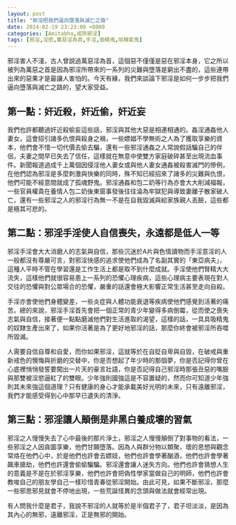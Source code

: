 ```yaml
---
layout: post
title: "邪淫把我們逼向墮落與滅亡之路"
date: 2024-02-19 23:23:00 +0800
categories: [Amitabha,戒除邪淫]
tags: [邪淫,淫慾,萬惡淫為首,手淫,吸精鬼,啖精氣鬼]
---
```


邪淫害人不淺，古人曾說過萬惡淫為首，這個惡不僅僅是惡在邪淫本身，它之所以被列為萬惡之首是因為邪淫所帶來的一系列的災難與墮落是窮出不盡的，這些連帶出來的惡果才是最讓人害怕的。今天有緣，我們來談論下邪淫是如何一步步把我們逼向墮落與滅亡之路的，望大家受益。      

## 第一點：奸近殺，奸近偷，奸近妄

我們也許都聽過奸近殺偷妄這些話，邪淫與其他大惡是相連相通的。姦淫通姦他人妻女，這會招引諸多仇恨與殺身之禍，一些嫖娼不學無術之人為了獲取享樂的資本，他們會不惜一切代價去偷去騙，還有一些邪淫通姦之人常說假話騙自己的伴侶，夫妻之間早已失去了信任，這樣就在無意中使雙方家庭破碎甚至出現流血事件。新聞報道過成千上萬個因侵淫他人妻女或與他人妻女通姦被殺害滅門的慘例，在他們認為邪淫是多麼刺激與快樂的同時，殊不知已經招來了諸多的災難與仇恨，他們可能不經意間就成了孤魂野鬼。邪淫通姦和包二奶等行為亦會大大削減福報，一些官員權貴在養情人包二奶後東窗事發後往往淪為牢獄犯與導致妻離子散家破人亡，還有一些邪淫之人的邪淫行為無一不是在自我毀滅與給家族親人丟臉，這些都是極其可悲的。

## 第二點：邪淫手淫使人自信喪失，永遠都是低人一等

邪淫手淫會大大消磨人的志氣與自信，那些沉迷於A片與色情讀物而手淫意淫的人一般都沒有尊嚴可言，對邪淫快感的追求使他們成為了名副其實的「東亞病夫」，這種人平時不管在學習還是工作生活上都是取不到什麼成就。手淫使他們腎精大大流失，這樣他們就很容易患上一系列的恐懼心理疾病，這些心理病主要表現在對人交往的恐懼與對公眾場合的恐懼，嚴重的話還會極大影響正常生活甚至走向自殺。        

手淫亦會使他們身體變差，一些炎症與人體功能衰退等疾病使他們感覺到活著的痛苦。總的來說，邪淫手淫首先會把一個正常的青少年變得多病倒霉，從而使之喪失志氣與自信，接著便一點點磨滅他們對生活進取的渴望，這樣的話，一具具吸精鬼的奴隸生產出來了，如果你活著是為了更好地邪淫的話，那麼你終會被邪淫所吞噬所毀滅。        

人需要自信自尊和自愛，而你如果邪淫，這就等於在自貶自卑與自毀，在破戒與重新戒色的懊悔與折磨的交替中，你是否想起了年少時的那個夢，你是否記得你曾在心底裡悄悄發誓要闖出一片天的豪言壯語，你是否記得自己邪淫時那張丑惡的嘴臉與那雙被淫慾逼紅了的雙眼。少年強則國強這是不容置疑的，然而你可知道少年強則其未來強這個道理？只有健康的身心才能承載美好光明的未來，只有遠離邪淫，我們才能感受得到心中那早已遺失的清淨。      

## 第三點：邪淫讓人顛倒是非黑白養成壞的習氣

邪淫之人慢慢失去了心中最後的那片淨土，邪淫之人慢慢顛倒了對事物的看法，一些邪淫之人因貪圖享樂，他們甘願墮落。因為人與群分物以類聚，壞的思想與觀念常烙在他們心中，於是他們也許會去嫖妓，他們也許會學著酗酒，他們也許會學著飆車搶劫，他們也許還會偷偷騙騙。邪淫還會讓人迷失方向。他們也許會猜想人生的意義是不是在於邪淫享樂，他們也許會把偽性學家當做自己的明師，他們也許會教唆自己的朋友學自己一樣珍惜青春從邪淫開始。由此可見，如果不斷邪淫，那麼一些邪思邪見就會不停地出現，一些荒誕怪異的念頭與做法就會經常出現。      

有人問我什麼是君子，我說不邪淫的人就等於是半個君子了，君子坦淡淡，是因為其內心的無邪，遠離邪淫，正是無邪的開始。        